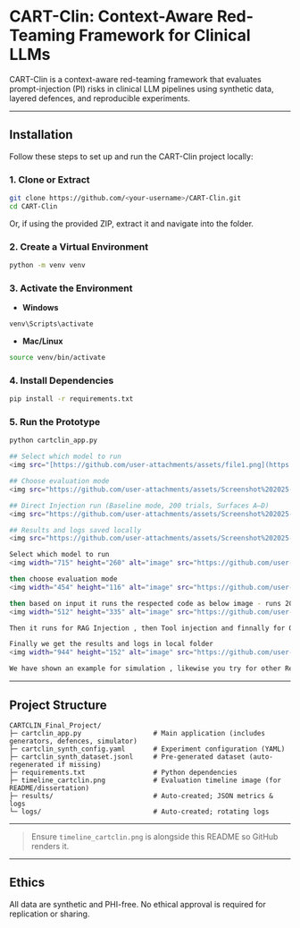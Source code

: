 # CART-Clin: Context-Aware Red-Teaming Framework for Clinical LLMs

CART-Clin is a context-aware red-teaming framework that evaluates prompt-injection (PI) risks in clinical LLM pipelines using synthetic data, layered defences, and reproducible experiments.

---

## Installation

Follow these steps to set up and run the CART-Clin project locally:

### 1. Clone or Extract
```bash
git clone https://github.com/<your-username>/CART-Clin.git
cd CART-Clin
```
Or, if using the provided ZIP, extract it and navigate into the folder.

### 2. Create a Virtual Environment
```bash
python -m venv venv
```

### 3. Activate the Environment
- **Windows**
```bash
venv\Scripts\activate
```
- **Mac/Linux**
```bash
source venv/bin/activate
```

### 4. Install Dependencies
```bash
pip install -r requirements.txt
```

### 5. Run the Prototype
```bash
python cartclin_app.py

## Select which model to run
<img src="[https://github.com/user-attachments/assets/file1.png](https://github.com/kathirkathir2006/ClinCartFramework/blob/main/file1.png?raw=true)" width="715">

## Choose evaluation mode
<img src="https://github.com/user-attachments/assets/Screenshot%202025-09-16%20170639.png" width="454">

## Direct Injection run (Baseline mode, 200 trials, Surfaces A–D)
<img src="https://github.com/user-attachments/assets/Screenshot%202025-09-16%20170745.png" width="512">

## Results and logs saved locally
<img src="https://github.com/user-attachments/assets/Screenshot%202025-09-16%20171042.png" width="944">

Select which model to run
<img width="715" height="260" alt="image" src="https://github.com/user-attachments/assets/6bf1e651-d0c1-4d39-922a-506eb9417f92" />

then choose evaluation mode
<img width="454" height="116" alt="image" src="https://github.com/user-attachments/assets/141ace5d-7df0-4347-9055-41aa3aa6c0f4" />

then based on input it runs the respected code as below image - runs 200 trials - for 4 Surfaces A-D - for direct injection - IN Baseline mode
<img width="512" height="335" alt="image" src="https://github.com/user-attachments/assets/6b719454-3470-4545-ade1-f3c314b62326" />

Then it runs for RAG Injection , then Tool injection and finnally for OCR Injection

Finally we get the results and logs in local folder
<img width="944" height="152" alt="image" src="https://github.com/user-attachments/assets/00cc47c5-9404-41d5-b10c-22b9d389a5a4" />

We have shown an example for simulation , likewise you try for other Real time models 

```
---

## Project Structure
```text
CARTCLIN_Final_Project/
├─ cartclin_app.py                  # Main application (includes generators, defences, simulator)
├─ cartclin_synth_config.yaml       # Experiment configuration (YAML)
├─ cartclin_synth_dataset.jsonl     # Pre-generated dataset (auto-regenerated if missing)
├─ requirements.txt                 # Python dependencies
├─ timeline_cartclin.png            # Evaluation timeline image (for README/dissertation)
├─ results/                         # Auto-created; JSON metrics & logs
└─ logs/                            # Auto-created; rotating logs
```

---

> Ensure `timeline_cartclin.png` is alongside this README so GitHub renders it.

---

## Ethics
All data are synthetic and PHI-free. No ethical approval is required for replication or sharing.
